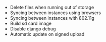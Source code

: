 * Delete files when running out of storage
* Syncing between instances using browsers
* Syncing between instances with 802.11g
* Build sd card image
* Disable django debug
* Automatic update on signed upload
